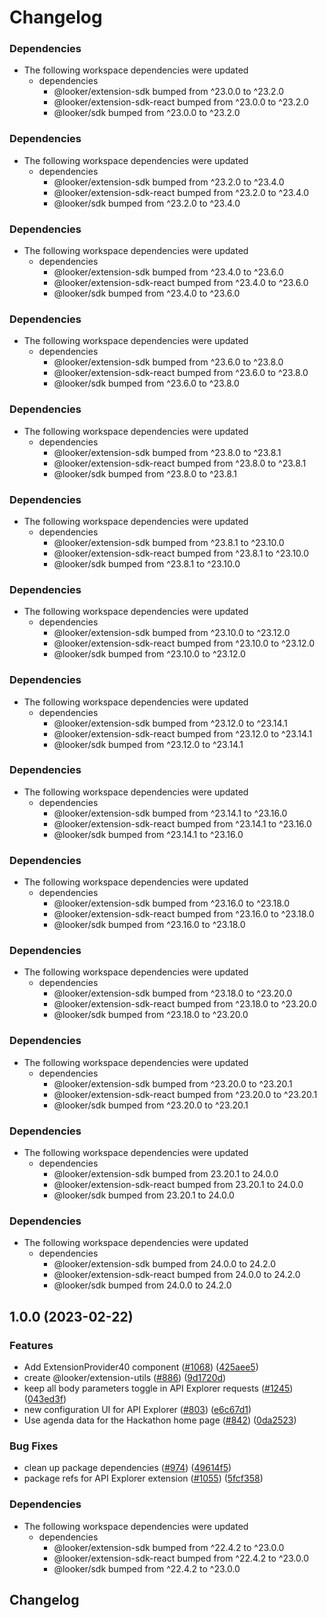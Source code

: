 # Changelog

### Dependencies

- The following workspace dependencies were updated
  - dependencies
    - @looker/extension-sdk bumped from ^23.0.0 to ^23.2.0
    - @looker/extension-sdk-react bumped from ^23.0.0 to ^23.2.0
    - @looker/sdk bumped from ^23.0.0 to ^23.2.0

### Dependencies

- The following workspace dependencies were updated
  - dependencies
    - @looker/extension-sdk bumped from ^23.2.0 to ^23.4.0
    - @looker/extension-sdk-react bumped from ^23.2.0 to ^23.4.0
    - @looker/sdk bumped from ^23.2.0 to ^23.4.0

### Dependencies

- The following workspace dependencies were updated
  - dependencies
    - @looker/extension-sdk bumped from ^23.4.0 to ^23.6.0
    - @looker/extension-sdk-react bumped from ^23.4.0 to ^23.6.0
    - @looker/sdk bumped from ^23.4.0 to ^23.6.0

### Dependencies

- The following workspace dependencies were updated
  - dependencies
    - @looker/extension-sdk bumped from ^23.6.0 to ^23.8.0
    - @looker/extension-sdk-react bumped from ^23.6.0 to ^23.8.0
    - @looker/sdk bumped from ^23.6.0 to ^23.8.0

### Dependencies

- The following workspace dependencies were updated
  - dependencies
    - @looker/extension-sdk bumped from ^23.8.0 to ^23.8.1
    - @looker/extension-sdk-react bumped from ^23.8.0 to ^23.8.1
    - @looker/sdk bumped from ^23.8.0 to ^23.8.1

### Dependencies

- The following workspace dependencies were updated
  - dependencies
    - @looker/extension-sdk bumped from ^23.8.1 to ^23.10.0
    - @looker/extension-sdk-react bumped from ^23.8.1 to ^23.10.0
    - @looker/sdk bumped from ^23.8.1 to ^23.10.0

### Dependencies

- The following workspace dependencies were updated
  - dependencies
    - @looker/extension-sdk bumped from ^23.10.0 to ^23.12.0
    - @looker/extension-sdk-react bumped from ^23.10.0 to ^23.12.0
    - @looker/sdk bumped from ^23.10.0 to ^23.12.0

### Dependencies

- The following workspace dependencies were updated
  - dependencies
    - @looker/extension-sdk bumped from ^23.12.0 to ^23.14.1
    - @looker/extension-sdk-react bumped from ^23.12.0 to ^23.14.1
    - @looker/sdk bumped from ^23.12.0 to ^23.14.1

### Dependencies

- The following workspace dependencies were updated
  - dependencies
    - @looker/extension-sdk bumped from ^23.14.1 to ^23.16.0
    - @looker/extension-sdk-react bumped from ^23.14.1 to ^23.16.0
    - @looker/sdk bumped from ^23.14.1 to ^23.16.0

### Dependencies

- The following workspace dependencies were updated
  - dependencies
    - @looker/extension-sdk bumped from ^23.16.0 to ^23.18.0
    - @looker/extension-sdk-react bumped from ^23.16.0 to ^23.18.0
    - @looker/sdk bumped from ^23.16.0 to ^23.18.0

### Dependencies

- The following workspace dependencies were updated
  - dependencies
    - @looker/extension-sdk bumped from ^23.18.0 to ^23.20.0
    - @looker/extension-sdk-react bumped from ^23.18.0 to ^23.20.0
    - @looker/sdk bumped from ^23.18.0 to ^23.20.0

### Dependencies

- The following workspace dependencies were updated
  - dependencies
    - @looker/extension-sdk bumped from ^23.20.0 to ^23.20.1
    - @looker/extension-sdk-react bumped from ^23.20.0 to ^23.20.1
    - @looker/sdk bumped from ^23.20.0 to ^23.20.1

### Dependencies

* The following workspace dependencies were updated
  * dependencies
    * @looker/extension-sdk bumped from 23.20.1 to 24.0.0
    * @looker/extension-sdk-react bumped from 23.20.1 to 24.0.0
    * @looker/sdk bumped from 23.20.1 to 24.0.0

### Dependencies

* The following workspace dependencies were updated
  * dependencies
    * @looker/extension-sdk bumped from 24.0.0 to 24.2.0
    * @looker/extension-sdk-react bumped from 24.0.0 to 24.2.0
    * @looker/sdk bumped from 24.0.0 to 24.2.0

## 1.0.0 (2023-02-22)

### Features

- Add ExtensionProvider40 component ([#1068](https://github.com/looker-open-source/sdk-codegen/issues/1068)) ([425aee5](https://github.com/looker-open-source/sdk-codegen/commit/425aee5097361b580b3ff7e93f227d6d34f21eb3))
- create @looker/extension-utils ([#886](https://github.com/looker-open-source/sdk-codegen/issues/886)) ([9d1720d](https://github.com/looker-open-source/sdk-codegen/commit/9d1720d9a4cec00c45195dd9c716d9a2a929264f))
- keep all body parameters toggle in API Explorer requests ([#1245](https://github.com/looker-open-source/sdk-codegen/issues/1245)) ([043ed3f](https://github.com/looker-open-source/sdk-codegen/commit/043ed3ff12cba4f821604b5b668d7301ed4aa6d1))
- new configuration UI for API Explorer ([#803](https://github.com/looker-open-source/sdk-codegen/issues/803)) ([e6c67d1](https://github.com/looker-open-source/sdk-codegen/commit/e6c67d1211b412d4ce83127c9f7a8f091e3cf27f))
- Use agenda data for the Hackathon home page ([#842](https://github.com/looker-open-source/sdk-codegen/issues/842)) ([0da2523](https://github.com/looker-open-source/sdk-codegen/commit/0da25239c3f108cb684309818c33c91c2a7c3278))

### Bug Fixes

- clean up package dependencies ([#974](https://github.com/looker-open-source/sdk-codegen/issues/974)) ([49614f5](https://github.com/looker-open-source/sdk-codegen/commit/49614f5a19c7fe873e9ceed14d407d18864286f9))
- package refs for API Explorer extension ([#1055](https://github.com/looker-open-source/sdk-codegen/issues/1055)) ([5fcf358](https://github.com/looker-open-source/sdk-codegen/commit/5fcf3588e1f4e87fc6d1d5789e00f66cf4fe92d9))

### Dependencies

- The following workspace dependencies were updated
  - dependencies
    - @looker/extension-sdk bumped from ^22.4.2 to ^23.0.0
    - @looker/extension-sdk-react bumped from ^22.4.2 to ^23.0.0
    - @looker/sdk bumped from ^22.4.2 to ^23.0.0

## Changelog
